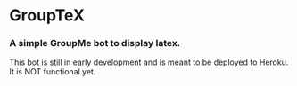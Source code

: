 # GroupTeX

### A simple GroupMe bot to display latex.

This bot is still in early development and is meant to be deployed to Heroku. It is NOT functional yet.
